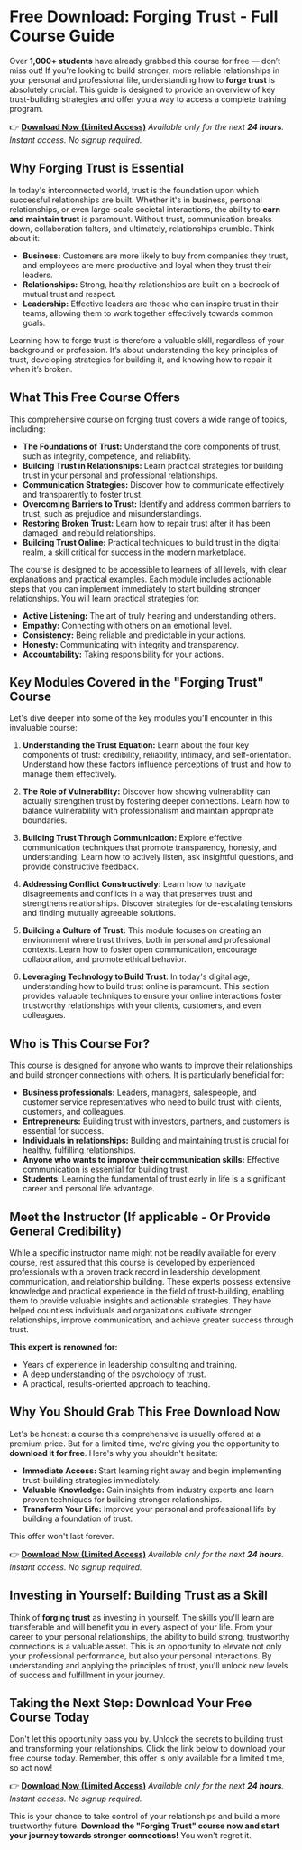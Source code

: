 # Free Download: Forging Trust - Full Course Guide

Over **1,000+ students** have already grabbed this course for free — don’t miss out! If you're looking to build stronger, more reliable relationships in your personal and professional life, understanding how to **forge trust** is absolutely crucial. This guide is designed to provide an overview of key trust-building strategies and offer you a way to access a complete training program.

👉 **[Download Now (Limited Access)](https://udemywork.com/forging-trust)**
_Available only for the next **24 hours**. Instant access. No signup required._

## Why Forging Trust is Essential

In today's interconnected world, trust is the foundation upon which successful relationships are built. Whether it's in business, personal relationships, or even large-scale societal interactions, the ability to **earn and maintain trust** is paramount. Without trust, communication breaks down, collaboration falters, and ultimately, relationships crumble. Think about it:

*   **Business:** Customers are more likely to buy from companies they trust, and employees are more productive and loyal when they trust their leaders.
*   **Relationships:** Strong, healthy relationships are built on a bedrock of mutual trust and respect.
*   **Leadership:** Effective leaders are those who can inspire trust in their teams, allowing them to work together effectively towards common goals.

Learning how to forge trust is therefore a valuable skill, regardless of your background or profession. It’s about understanding the key principles of trust, developing strategies for building it, and knowing how to repair it when it’s broken.

## What This Free Course Offers

This comprehensive course on forging trust covers a wide range of topics, including:

*   **The Foundations of Trust:** Understand the core components of trust, such as integrity, competence, and reliability.
*   **Building Trust in Relationships:** Learn practical strategies for building trust in your personal and professional relationships.
*   **Communication Strategies:** Discover how to communicate effectively and transparently to foster trust.
*   **Overcoming Barriers to Trust:** Identify and address common barriers to trust, such as prejudice and misunderstandings.
*   **Restoring Broken Trust:** Learn how to repair trust after it has been damaged, and rebuild relationships.
*   **Building Trust Online:** Practical techniques to build trust in the digital realm, a skill critical for success in the modern marketplace.

The course is designed to be accessible to learners of all levels, with clear explanations and practical examples. Each module includes actionable steps that you can implement immediately to start building stronger relationships. You will learn practical strategies for:

*   **Active Listening:** The art of truly hearing and understanding others.
*   **Empathy:** Connecting with others on an emotional level.
*   **Consistency:** Being reliable and predictable in your actions.
*   **Honesty:** Communicating with integrity and transparency.
*   **Accountability:** Taking responsibility for your actions.

## Key Modules Covered in the "Forging Trust" Course

Let's dive deeper into some of the key modules you'll encounter in this invaluable course:

1.  **Understanding the Trust Equation:** Learn about the four key components of trust: credibility, reliability, intimacy, and self-orientation. Understand how these factors influence perceptions of trust and how to manage them effectively.

2.  **The Role of Vulnerability:** Discover how showing vulnerability can actually strengthen trust by fostering deeper connections. Learn how to balance vulnerability with professionalism and maintain appropriate boundaries.

3.  **Building Trust Through Communication:** Explore effective communication techniques that promote transparency, honesty, and understanding. Learn how to actively listen, ask insightful questions, and provide constructive feedback.

4.  **Addressing Conflict Constructively:** Learn how to navigate disagreements and conflicts in a way that preserves trust and strengthens relationships. Discover strategies for de-escalating tensions and finding mutually agreeable solutions.

5.  **Building a Culture of Trust:** This module focuses on creating an environment where trust thrives, both in personal and professional contexts. Learn how to foster open communication, encourage collaboration, and promote ethical behavior.

6. **Leveraging Technology to Build Trust**: In today's digital age, understanding how to build trust online is paramount. This section provides valuable techniques to ensure your online interactions foster trustworthy relationships with your clients, customers, and even colleagues.

## Who is This Course For?

This course is designed for anyone who wants to improve their relationships and build stronger connections with others. It is particularly beneficial for:

*   **Business professionals:** Leaders, managers, salespeople, and customer service representatives who need to build trust with clients, customers, and colleagues.
*   **Entrepreneurs:** Building trust with investors, partners, and customers is essential for success.
*   **Individuals in relationships:** Building and maintaining trust is crucial for healthy, fulfilling relationships.
*   **Anyone who wants to improve their communication skills:** Effective communication is essential for building trust.
*   **Students**: Learning the fundamental of trust early in life is a significant career and personal life advantage.

## Meet the Instructor (If applicable - Or Provide General Credibility)

While a specific instructor name might not be readily available for every course, rest assured that this course is developed by experienced professionals with a proven track record in leadership development, communication, and relationship building. These experts possess extensive knowledge and practical experience in the field of trust-building, enabling them to provide valuable insights and actionable strategies. They have helped countless individuals and organizations cultivate stronger relationships, improve communication, and achieve greater success through trust.

**This expert is renowned for:**

*   Years of experience in leadership consulting and training.
*   A deep understanding of the psychology of trust.
*   A practical, results-oriented approach to teaching.

## Why You Should Grab This Free Download Now

Let's be honest: a course this comprehensive is usually offered at a premium price. But for a limited time, we're giving you the opportunity to **download it for free**. Here's why you shouldn't hesitate:

*   **Immediate Access:** Start learning right away and begin implementing trust-building strategies immediately.
*   **Valuable Knowledge:** Gain insights from industry experts and learn proven techniques for building stronger relationships.
*   **Transform Your Life:** Improve your personal and professional life by building a foundation of trust.

This offer won't last forever.

👉 **[Download Now (Limited Access)](https://udemywork.com/forging-trust)**
_Available only for the next **24 hours**. Instant access. No signup required._

## Investing in Yourself: Building Trust as a Skill

Think of **forging trust** as investing in yourself. The skills you'll learn are transferable and will benefit you in every aspect of your life. From your career to your personal relationships, the ability to build strong, trustworthy connections is a valuable asset. This is an opportunity to elevate not only your professional performance, but also your personal interactions. By understanding and applying the principles of trust, you'll unlock new levels of success and fulfillment in your journey.

## Taking the Next Step: Download Your Free Course Today

Don't let this opportunity pass you by. Unlock the secrets to building trust and transforming your relationships. Click the link below to download your free course today. Remember, this offer is only available for a limited time, so act now!

👉 **[Download Now (Limited Access)](https://udemywork.com/forging-trust)**
_Available only for the next **24 hours**. Instant access. No signup required._

This is your chance to take control of your relationships and build a more trustworthy future. **Download the "Forging Trust" course now and start your journey towards stronger connections!** You won't regret it.
